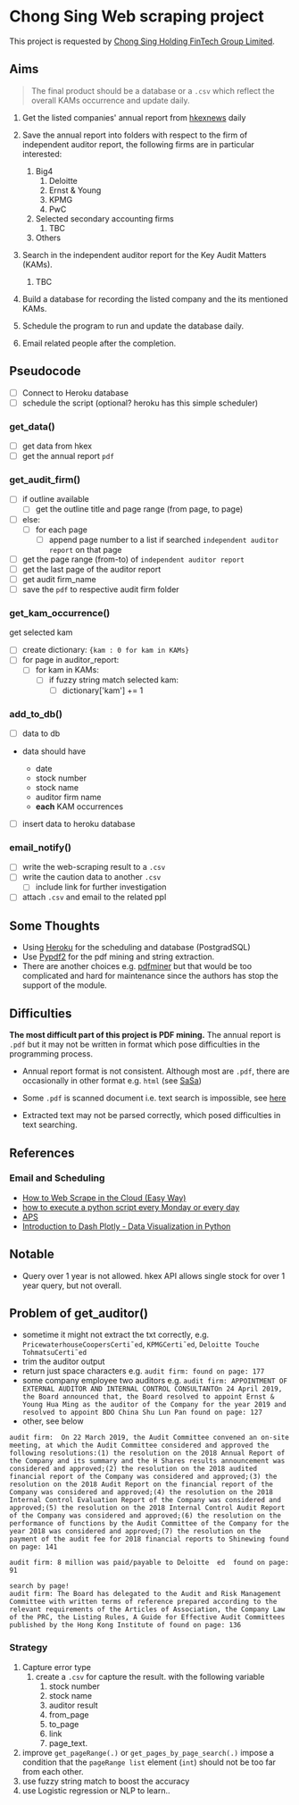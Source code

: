 # Chong Sing Web scraping project

This project is requested by [Chong Sing Holding FinTech Group Limited](http://www.csfgroup.com/).

## Aims

> The final product should be a database or a `.csv` which reflect the overall KAMs occurrence and update daily.

1. Get the listed companies' annual report from [hkexnews](https://www.hkexnews.hk/) daily
2. Save the annual report into folders with respect to the firm of independent auditor report, the following firms are in particular interested:

   1. Big4
      1. Deloitte
      2. Ernst & Young
      3. KPMG
      4. PwC
   2. Selected secondary accounting firms
      1. TBC
   3. Others

3. Search in the independent auditor report for the Key Audit Matters (KAMs).
   1. TBC
4. Build a database for recording the listed company and the its mentioned KAMs.
5. Schedule the program to run and update the database daily.
6. Email related people after the completion.

## Pseudocode

- [ ] Connect to Heroku database
- [ ] schedule the script (optional? heroku has this simple scheduler)

### get_data()

- [ ] get data from hkex
- [ ] get the annual report `pdf`

### get_audit_firm()

- [ ] if outline available
  - [ ] get the outline title and page range (from page, to page)
- [ ] else:
  - [ ] for each page
    - [ ] append page number to a list if searched `independent auditor report` on that page
- [ ] get the page range (from-to) of `independent auditor report`
- [ ] get the last page of the auditor report
- [ ] get audit firm_name
- [ ] save the `pdf` to respective audit firm folder

### get_kam_occurrence()

get selected kam

- [ ] create dictionary: `{kam : 0 for kam in KAMs}`
- [ ] for page in auditor_report:
  - [ ] for kam in KAMs:
    - [ ] if fuzzy string match selected kam:
      - [ ] dictionary['kam'] += 1

### add_to_db()

- [ ] data to db

- data should have

  - date
  - stock number
  - stock name
  - auditor firm name
  - **each** KAM occurrences

- [ ] insert data to heroku database

### email_notify()

- [ ] write the web-scraping result to a `.csv`
- [ ] write the caution data to another `.csv`
  - [ ] include link for further investigation
- [ ] attach `.csv` and email to the related ppl

## Some Thoughts

- Using [Heroku](https://dashboard.heroku.com/) for the scheduling and database (PostgradSQL)
- Use [Pypdf2](https://pythonhosted.org/PyPDF2/) for the pdf mining and string extraction.
- There are another choices e.g. [pdfminer](https://github.com/euske/pdfminer/) but that would be too complicated and hard for maintenance since the authors has stop the support of the module.

## Difficulties

**The most difficult part of this project is PDF mining.** The annual report is `.pdf` but it may not be written in format which pose difficulties in the programming process.

- Annual report format is not consistent. Although most are `.pdf`, there are occasionally in other format e.g. `html` (see [SaSa](https://www1.hkexnews.hk/listedco/listconews/sehk/2020/0717/2020071700552.htm))

- Some `.pdf` is scanned document i.e. text search is impossible, see [here](https://www1.hkexnews.hk/listedco/listconews/sehk/2020/0731/2020073100689.pdf)

- Extracted text may not be parsed correctly, which posed difficulties in text searching.

## References

### Email and Scheduling

- [How to Web Scrape in the Cloud (Easy Way)](https://www.youtube.com/watch?v=qquCAgwvL8Q)
- [how to execute a python script every Monday or every day](https://www.youtube.com/watch?v=Gs5jGDROx1M)
- [APS](https://apscheduler.readthedocs.io/en/3.0/userguide.html#code-examples)
- [Introduction to Dash Plotly - Data Visualization in Python](https://www.youtube.com/watch?v=hSPmj7mK6ng)

## Notable

- Query over 1 year is not allowed. hkex API allows single stock for over 1 year query, but not overall.

## Problem of get_auditor()

- sometime it might not extract the txt correctly, e.g. `PricewaterhouseCoopersCerti˜ed`, `KPMGCerti˜ed`, `Deloitte Touche TohmatsuCerti˜ed`
- trim the auditor output
- return just space characters e.g. `audit firm: found on page: 177`
- some company employee two auditors e.g. `audit firm: APPOINTMENT OF EXTERNAL AUDITOR AND INTERNAL CONTROL CONSULTANTOn 24 April 2019, the Board announced that, the Board resolved to appoint Ernst & Young Hua Ming as the auditor of the Company for the year 2019 and resolved to appoint BDO China Shu Lun Pan found on page: 127`
- other, see below

```
audit firm:  On 22 March 2019, the Audit Committee convened an on-site meeting, at which the Audit Committee considered and approved the following resolutions:(1) the resolution on the 2018 Annual Report of the Company and its summary and the H Shares results announcement was considered and approved;(2) the resolution on the 2018 audited financial report of the Company was considered and approved;(3) the resolution on the 2018 Audit Report on the financial report of the Company was considered and approved;(4) the resolution on the 2018 Internal Control Evaluation Report of the Company was considered and approved;(5) the resolution on the 2018 Internal Control Audit Report of the Company was considered and approved;(6) the resolution on the performance of functions by the Audit Committee of the Company for the year 2018 was considered and approved;(7) the resolution on the payment of the audit fee for 2018 financial reports to Shinewing found on page: 141
```

```
audit firm: 8 million was paid/payable to Deloitte  ed  found on page: 91
```

```
search by page!
audit firm: The Board has delegated to the Audit and Risk Management Committee with written terms of reference prepared according to the relevant requirements of the Articles of Association, the Company Law of the PRC, the Listing Rules, A Guide for Effective Audit Committees published by the Hong Kong Institute of found on page: 136
```

### Strategy

1. Capture error type
   1. create a `.csv` for capture the result. with the following variable
      1. stock number
      2. stock name
      3. auditor result
      4. from_page
      5. to_page
      6. link
      7. page_text.
2. improve `get_pageRange(.)` or `get_pages_by_page_search(.)` impose a condition that the `pageRange list` element (`int`) should not be too far from each other.
3. use fuzzy string match to boost the accuracy
4. use Logistic regression or NLP to learn..
